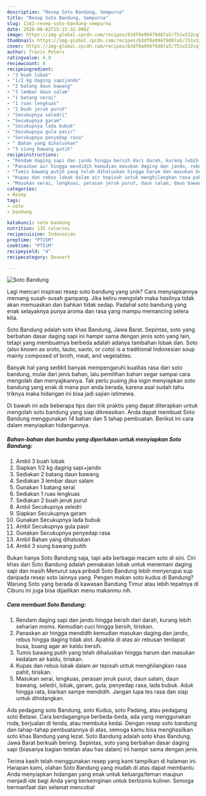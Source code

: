 ```yaml
---
description: "Resep Soto Bandung, Sempurna"
title: "Resep Soto Bandung, Sempurna"
slug: 1142-resep-soto-bandung-sempurna
date: 2020-06-02T15:15:32.996Z
image: https://img-global.cpcdn.com/recipes/63df0a99479d87a5/751x532cq70/soto-bandung-foto-resep-utama.jpg
thumbnail: https://img-global.cpcdn.com/recipes/63df0a99479d87a5/751x532cq70/soto-bandung-foto-resep-utama.jpg
cover: https://img-global.cpcdn.com/recipes/63df0a99479d87a5/751x532cq70/soto-bandung-foto-resep-utama.jpg
author: Travis Peters
ratingvalue: 4.9
reviewcount: 8
recipeingredient:
- "3 buah lobak"
- "1/2 kg daging sapijando"
- "2 batang daun bawang"
- "3 lembar daun salam"
- "1 batang serai"
- "1 ruas lengkuas"
- "2 buah jeruk purut"
- "Secukupnya seledri"
- "Secukupnya garam"
- "Secukupnya lada bubuk"
- "Secukupnya gula pasir"
- "Secukupnya penyedap rasa"
- " Bahan yang dihaluskan"
- "3 siung bawang putih"
recipeinstructions:
- "Rendam daging sapi dan jando hingga bersih dari darah, kurang lebih seharian moms. Kemudian cuci hingga bersih, tiriskan."
- "Panaskan air hingga mendidih kemudian masukan daging dan jando, rebus hingga daging tidak alot. Apabila di atas air rebusan terdapat busa, buang agar air kaldu bersih."
- "Tumis bawang putih yang telah dihaluskan hingga harum dan masukan kedalam air kaldu, tiriskan."
- "Kupas dan rebus lobak dalam air tepisah untuk menghilangkan rasa pahit, tiriskan."
- "Masukan serai, lengkuas, perasan jeruk purut, daun salam, daun bawang, seledri, lobak, garam, gula, penyedap rasa, lada bubuk. Aduk hingga rata, biarkan sampe mendidih. Jangan lupa tes rasa dan siap untuk dihidangkan."
categories:
- Resep
tags:
- soto
- bandung

katakunci: soto bandung 
nutrition: 135 calories
recipecuisine: Indonesian
preptime: "PT15M"
cooktime: "PT51M"
recipeyield: "4"
recipecategory: Dessert

---
```



![Soto Bandung](https://img-global.cpcdn.com/recipes/63df0a99479d87a5/751x532cq70/soto-bandung-foto-resep-utama.jpg)

Lagi mencari inspirasi resep soto bandung yang unik? Cara menyiapkannya memang susah-susah gampang. Jika keliru mengolah maka hasilnya tidak akan memuaskan dan bahkan tidak sedap. Padahal soto bandung yang enak selayaknya punya aroma dan rasa yang mampu memancing selera kita.

Soto Bandung adalah soto khas Bandung, Jawa Barat. Sepintas, soto yang berbahan dasar daging sapi ini hampir sama dengan jenis soto yang lain, tetapi yang membuatnya berbeda adalah adanya tambahan lobak dan. Soto (also known as sroto, tauto, saoto, or coto) is a traditional Indonesian soup mainly composed of broth, meat, and vegetables.

Banyak hal yang sedikit banyak mempengaruhi kualitas rasa dari soto bandung, mulai dari jenis bahan, lalu pemilihan bahan segar sampai cara mengolah dan menyajikannya. Tak perlu pusing jika ingin menyiapkan soto bandung yang enak di mana pun anda berada, karena asal sudah tahu triknya maka hidangan ini bisa jadi sajian istimewa.


Di bawah ini ada beberapa tips dan trik praktis yang dapat diterapkan untuk mengolah soto bandung yang siap dikreasikan. Anda dapat membuat Soto Bandung menggunakan 14 bahan dan 5 tahap pembuatan. Berikut ini cara dalam menyiapkan hidangannya.

<!--inarticleads1-->

##### Bahan-bahan dan bumbu yang diperlukan untuk menyiapkan Soto Bandung:

1. Ambil 3 buah lobak
1. Siapkan 1/2 kg daging sapi+jando
1. Sediakan 2 batang daun bawang
1. Sediakan 3 lembar daun salam
1. Gunakan 1 batang serai
1. Sediakan 1 ruas lengkuas
1. Sediakan 2 buah jeruk purut
1. Ambil Secukupnya seledri
1. Siapkan Secukupnya garam
1. Gunakan Secukupnya lada bubuk
1. Ambil Secukupnya gula pasir
1. Gunakan Secukupnya penyedap rasa
1. Ambil  Bahan yang dihaluskan
1. Ambil 3 siung bawang putih


Bukan hanya Soto Bandung saja, tapi ada berbagai macam soto di sini. Ciri khas dari Soto Bandung adalah pemakaian lobak untuk menemani daging sapi dan masih Menurut saya pribadi Soto Bandung lebih menyerupai sup daripada resep soto lainnya yang. Pengen makan soto kudus di Bandung? Warung Soto yang berada di kawasan Bandung Timur atau lebih tepatnya di Ciburu ini juga bisa dijadikan menu makanmu nih. 

<!--inarticleads2-->

##### Cara membuat Soto Bandung:

1. Rendam daging sapi dan jando hingga bersih dari darah, kurang lebih seharian moms. Kemudian cuci hingga bersih, tiriskan.
1. Panaskan air hingga mendidih kemudian masukan daging dan jando, rebus hingga daging tidak alot. Apabila di atas air rebusan terdapat busa, buang agar air kaldu bersih.
1. Tumis bawang putih yang telah dihaluskan hingga harum dan masukan kedalam air kaldu, tiriskan.
1. Kupas dan rebus lobak dalam air tepisah untuk menghilangkan rasa pahit, tiriskan.
1. Masukan serai, lengkuas, perasan jeruk purut, daun salam, daun bawang, seledri, lobak, garam, gula, penyedap rasa, lada bubuk. Aduk hingga rata, biarkan sampe mendidih. Jangan lupa tes rasa dan siap untuk dihidangkan.


Ada pedagang soto Bandung, soto Kudus, soto Padang, atau pedagang soto Betawi. Cara berdagangnya berbeda-beda, ada yang menggunakan roda, berjualan di tenda, atau membuka kedai. Dengan resep soto bandung dan tahap-tahap pembuatannya di atas, semoga kamu bisa menghasilkan soto khas Bandung yang lezat. Soto Bandung adalah soto khas Bandung, Jawa Barat berkuah bening. Sepintas, soto yang berbahan dasar daging sapi (biasanya bagian tetelan atau has dalam) ini hampir sama dengan jenis. 

Terima kasih telah menggunakan resep yang kami tampilkan di halaman ini. Harapan kami, olahan Soto Bandung yang mudah di atas dapat membantu Anda menyiapkan hidangan yang enak untuk keluarga/teman maupun menjadi ide bagi Anda yang berkeinginan untuk berbisnis kuliner. Semoga bermanfaat dan selamat mencoba!
